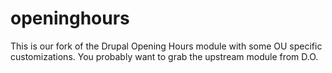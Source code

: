 # openinghours
This is our fork of the Drupal Opening Hours module with some OU specific customizations. You probably want to grab the upstream module from D.O.
